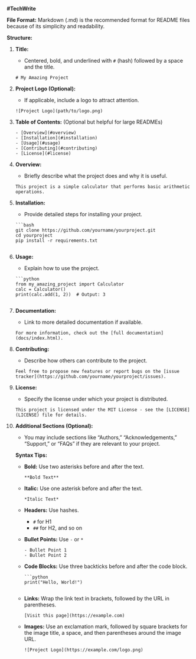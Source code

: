 **#TechWrite**

**File Format:** Markdown (.md) is the recommended format for README files because of its simplicity and readability.

**Structure:**

1. **Title:**
   - Centered, bold, and underlined with `#` (hash) followed by a space and the title.
   ```
   # My Amazing Project
   ```

2. **Project Logo (Optional):**
   - If applicable, include a logo to attract attention.
   ```
   ![Project Logo](path/to/logo.png)
   ```

3. **Table of Contents:** (Optional but helpful for large READMEs)
   ```
   - [Overview](#overview)
   - [Installation](#installation)
   - [Usage](#usage)
   - [Contributing](#contributing)
   - [License](#license)
   ```

4. **Overview:**
   - Briefly describe what the project does and why it is useful.
   ```
   This project is a simple calculator that performs basic arithmetic operations.
   ```

5. **Installation:**
   - Provide detailed steps for installing your project.
   ```
   ```bash
   git clone https://github.com/yourname/yourproject.git
   cd yourproject
   pip install -r requirements.txt
   ```
   ```

6. **Usage:**
   - Explain how to use the project.
   ```
   ```python
   from my_amazing_project import Calculator
   calc = Calculator()
   print(calc.add(1, 2))  # Output: 3
   ```
   ```

7. **Documentation:**
   - Link to more detailed documentation if available.
   ```
   For more information, check out the [full documentation](docs/index.html).
   ```

8. **Contributing:**
   - Describe how others can contribute to the project.
   ```
   Feel free to propose new features or report bugs on the [issue tracker](https://github.com/yourname/yourproject/issues).
   ```

9. **License:**
   - Specify the license under which your project is distributed.
   ```
   This project is licensed under the MIT License - see the [LICENSE](LICENSE) file for details.
   ```

10. **Additional Sections (Optional):**
    - You may include sections like “Authors,” “Acknowledgements,” “Support,” or “FAQs” if they are relevant to your project.

    **Syntax Tips:**
    - **Bold:** Use two asterisks before and after the text.
      ```
      **Bold Text**
      ```

    - **Italic:** Use one asterisk before and after the text.
      ```
      *Italic Text*
      ```

    - **Headers:** Use hashes.
      - `#` for H1
      - `##` for H2, and so on

    - **Bullet Points:** Use `-` or `*`
      ```
      - Bullet Point 1
      - Bullet Point 2
      ```

    - **Code Blocks:** Use three backticks before and after the code block.
      ```
      ```python
      print("Hello, World!")
      ```
      ```

    - **Links:** Wrap the link text in brackets, followed by the URL in parentheses.
      ```
      [Visit this page](https://example.com)
      ```

    - **Images:** Use an exclamation mark, followed by square brackets for the image title, a space, and then parentheses around the image URL.
      ```
      ![Project Logo](https://example.com/logo.png)
      ```
